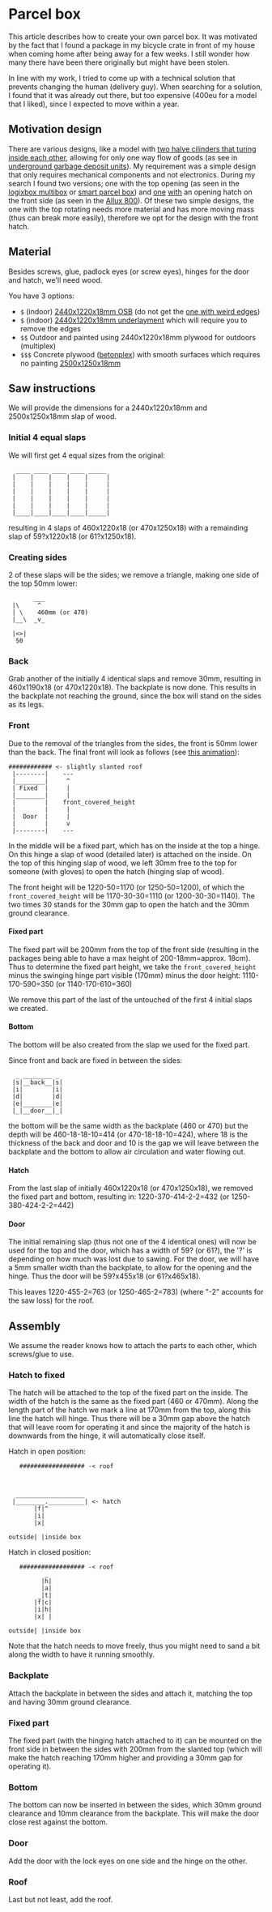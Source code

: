 # Parcel box

This article describes how to create your own parcel box.
It was motivated by the fact that I found a package in my bicycle crate in front of my house
when coming home after being away for a few weeks.
I still wonder how many there have been there originally but might have been stolen.

In line with my work, I tried to come up with a technical solution that prevents changing the human (delivery guy).
When searching for a solution,
I found that it was already out there,
but too expensive (400eu for a model that I liked),
since I expected to move within a year.


## Motivation design

There are various designs,
like a model with
[two halve cilinders that turing inside each other](https://www.youtube.com/watch?v=fFvoW80r_tg),
allowing for only one way flow of goods
(as see in
[underground garbage deposit units](https://www.amsterdam.nl/afval-en-hergebruik/ondergrondse-afvalcontainers/)).
My requirement was a simple design
that only requires mechanical components and not electronics.
During my search I found two versions;
one with the top opening (as seen in the
[logixbox multibox](https://www.logixbox.nl/producten/pakketbrievenbussen/grote-brievenbus-multibox-m.html)
or
[smart parcel box](https://www.smartparcelbox.co.uk/smart-parcel-delivery-box-medium-green.html))
and
[one](https://www.youtube.com/watch?v=VTmUXU7n9d4)
[with](https://www.youtube.com/watch?v=8N44kmBnPiY)
an opening hatch on the front side
(as seen in the
[Allux 800](https://www.youtube.com/watch?v=DUFgL0sbuOM&)).
Of these two simple designs, the one with the top rotating needs more material and has more moving mass (thus can break more easily),
therefore we opt for the design with the front hatch.


## Material

Besides screws,
glue,
padlock eyes (or screw eyes),
hinges for the door and hatch,
we'll need wood.

You have 3 options:
- `$` (indoor) [2440x1220x18mm OSB](https://www.gamma.nl/assortiment/osb3-18-mm-244x122-cm-rechte-kanten/p/B112332) (do not get the [one with weird edges](https://www.praxis.nl/bouwmaterialen/hout/osb/plaat-osb-tong-en-groef-2-zijdig-18mm-244x122cm/5639971))
- `$` (indoor) [2440x1220x18mm underlayment](https://www.praxis.nl/bouwmaterialen/hout/multiplex/multiplex-underlayment-t-g-122x244cm-18mm/5306959) which will require you to remove the edges
- `$$` Outdoor and painted using 2440x1220x18mm plywood for outdoors (multiplex)
- `$$$` Concrete plywood ([betonplex](https://www.dehoutgroothandel.nl/betonplex)) with smooth surfaces which requires no painting [2500x1250x18mm](https://www.plaatprofi.nl/betonplex-18mm-radiata-pine-250)


## Saw instructions

We will provide the dimensions for a 2440x1220x18mm and 2500x1250x18mm slap of wood.

### Initial 4 equal slaps

We will first get 4 equal sizes from the original:
```
  ____ ____ ____ ____ _____
 |    |    |    |    |     |
 |    |    |    |    |     |
 |    |    |    |    |     |
 |    |    |    |    |     |
 |    |    |    |    |     |
 |____|____|____|____|_____|
```

resulting in 4 slaps of 460x1220x18 (or 470x1250x18) with a remainding slap of 59?x1220x18 (or 61?x1250x18).

### Creating sides
2 of these slaps will be the sides; we remove a triangle, making one side of the top 50mm lower:
```
       ___
 |\     ^
 | \    460mm (or 470)
 |__\  _v_

 |<>|
  50
```

### Back
Grab another of the initially 4 identical slaps and remove 30mm,
resulting in 460x1190x18 (or 470x1220x18).
The backplate is now done.
This results in the backplate not reaching the ground,
since the box will stand on the sides as its legs.

### Front
Due to the removal of the triangles from the sides, the front is 50mm lower than the back.
The final front will look as follows
(see [this animation](https://www.youtube.com/watch?v=DUFgL0sbuOM&)):
```
############ <- slightly slanted roof
 |--------|    ---
 |________|     ^
 | Fixed  |     |
 |________|     |
 |        |    front_covered_height
 |        |     |
 |  Door  |     |
 |        |     v
 |--------|    ---

```
In the middle will be a fixed part,
which has on the inside at the top a hinge.
On this hinge a slap of wood (detailed later) is attached on the inside.
On the top of this hinging slap of wood, we left 30mm free to the top for someone
(with gloves) to open the hatch (hinging slap of wood).

The front height will be 1220-50=1170 (or 1250-50=1200),
of which the `front_covered_height` will be 1170-30-30=1110 (or 1200-30-30=1140).
The two times 30 stands for
the 30mm gap to open the hatch
and the 30mm ground clearance.

#### Fixed part
The fixed part will be 200mm from the top of the front side
(resulting in the packages being able to have a max height of 200-18mm=approx. 18cm).
Thus to determine the fixed part height, we take the `front_covered_height`
minus the swinging hinge part visible (170mm)
minus the door height:
1110-170-590=350 (or 1140-170-610=360)

We remove this part of the last of the untouched of the first 4 initial slaps we created.

#### Bottom
The bottom will be also created from the slap we used for the fixed part.

Since front and back are fixed in between the sides:
```
  _ ________ _
 |s|__back__|s|
 |i|        |i|
 |d|        |d|
 |e|________|e|
 |_|__door__|_|
```
the bottom will be the same width as the backplate (460 or 470)
but the depth will be 460-18-18-10=414 (or 470-18-18-10=424),
where 18 is the thickness of the back and door and 10 is the gap
we will leave between the backplate and the bottom to allow air circulation and water flowing out.

#### Hatch
From the last slap of initially 460x1220x18 (or 470x1250x18),
we removed the fixed part and bottom, resulting in:
1220-370-414-2-2=432 (or 1250-380-424-2-2=442)

#### Door
The initial remaining slap
(thus not one of the 4 identical ones)
will now be used for the top and the door,
which has a width of 59? (or 61?), the '?' is depending on how much was lost due to sawing.
For the door, we will have a 5mm smaller width than the backplate, to allow for the opening and the hinge.
Thus the door will be 59?x455x18 (or 61?x465x18).

This leaves 1220-455-2=763 (or 1250-465-2=783) (where "-2" accounts for the saw loss)
for the roof.


## Assembly

We assume the reader knows how to attach the parts to each other,
which screws/glue to use.

### Hatch to fixed
The hatch will be attached to the top of the fixed part on the inside.
The width of the hatch is the same as the fixed part (460 or 470mm).
Along the length part of the hatch we mark a line at 170mm from the top,
along this line the hatch will hinge.
Thus there will be a 30mm gap above the hatch that will leave room for operating it
and since the majority of the hatch is downwards from the hinge,
it will automatically close itself.

Hatch in open position:
```
   ################## -< roof



  ___________________
 |________.__________| <- hatch
       |f|^
       |i|
       |x|

outside| |inside box
```

Hatch in closed position:
```
   ################## -< roof
          _
         |h|
         |a|
        _|t|
       |f|c|
       |i|h|
       |x| |

outside| |inside box
```

Note that the hatch needs to move freely,
thus you might need to sand a bit along the width to have it running smoothly.

### Backplate
Attach the backplate in between the sides and attach it,
matching the top and having 30mm ground clearance.

### Fixed part
The fixed part (with the hinging hatch attached to it) can be mounted on the front side
in between the sides
with 200mm from the slanted top
(which will make the hatch reaching 170mm higher and providing a 30mm gap for operating it).

### Bottom
The bottom can now be inserted in between the sides,
which 30mm ground clearance and 10mm clearance from the backplate.
This will make the door close rest against the bottom.

### Door
Add the door with the lock eyes on one side and the hinge on the other.

### Roof
Last but not least, add the roof.


